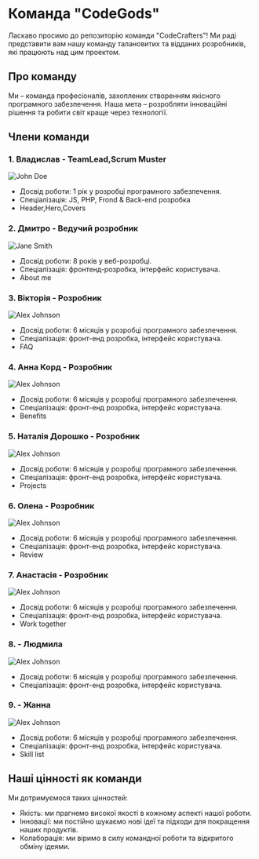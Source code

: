 # Команда "CodeGods"

Ласкаво просимо до репозиторію команди "CodeCrafters"! Ми раді представити вам нашу команду талановитих та відданих розробників, які працюють над цим проектом.

## Про команду

Ми – команда професіоналів, захоплених створенням якісного програмного забезпечення. Наша мета – розробляти інноваційні рішення та робити світ краще через технології.

## Члени команди

### 1. Владислав - TeamLead,Scrum Muster
![John Doe](https://example.com/johndoe.png)
- Досвід роботи: 1 рік у розробці програмного забезпечення.
- Спеціалізація: JS, PHP, Frond & Back-end розробка
- Header,Hero,Covers

### 2. Дмитро - Ведучий розробник
![Jane Smith](https://example.com/janesmith.png)
- Досвід роботи: 8 років у веб-розробці.
- Спеціалізація: фронтенд-розробка, інтерфейс користувача.
- About me

### 3. Вікторія - Розробник
![Alex Johnson](https://example.com/alexjohnson.png)
- Досвід роботи: 6 місяців у розробці програмного забезпечення.
- Спеціалізація: фронт-енд розробка, інтерфейс користувача.
- FAQ

### 4. Анна Корд - Розробник
![Alex Johnson](https://example.com/alexjohnson.png)
- Досвід роботи: 6 місяців у розробці програмного забезпечення.
- Спеціалізація: фронт-енд розробка, інтерфейс користувача.
- Benefits

### 5. Наталія Дорошко - Розробник
![Alex Johnson](https://example.com/alexjohnson.png)
- Досвід роботи: 6 місяців у розробці програмного забезпечення.
- Спеціалізація: фронт-енд розробка, інтерфейс користувача.
- Projects

### 6. Олена - Розробник
![Alex Johnson](https://example.com/alexjohnson.png)
- Досвід роботи: 6 місяців у розробці програмного забезпечення.
- Спеціалізація: фронт-енд розробка, інтерфейс користувача.
- Review

### 7. Анастасія - Розробник
![Alex Johnson](https://example.com/alexjohnson.png)
- Досвід роботи: 6 місяців у розробці програмного забезпечення.
- Спеціалізація: фронт-енд розробка, інтерфейс користувача.
- Work together

### 8. - Людмила
![Alex Johnson](https://example.com/alexjohnson.png)
- Досвід роботи: 6 місяців у розробці програмного забезпечення.
- Спеціалізація: фронт-енд розробка, інтерфейс користувача.

### 9. - Жанна
![Alex Johnson](https://example.com/alexjohnson.png)
- Досвід роботи: 6 місяців у розробці програмного забезпечення.
- Спеціалізація: фронт-енд розробка, інтерфейс користувача.
- Skill list


## Наші цінності як команди

Ми дотримуємося таких цінностей:

- Якість: ми прагнемо високої якості в кожному аспекті нашої роботи.
- Інновації: ми постійно шукаємо нові ідеї та підходи для покращення наших продуктів.
- Колаборація: ми віримо в силу командної роботи та відкритого обміну ідеями.
